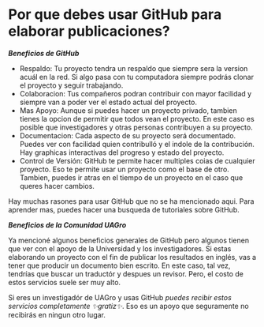 # Por que debes usar GitHub para elaborar publicaciones?

***Beneficios de GitHub***

* Respaldo: Tu proyecto tendra un respaldo que siempre sera la version acuál en la red. Si algo pasa con tu computadora siempre podrás clonar el proyecto y seguir trabajando.
* Colaboracion: Tus compañeros podran contribuir con mayor facilidad y siempre van a poder ver el estado actual del proyecto.
* Mas Apoyo: Aunque si puedes hacer un proyecto privado, tambien tienes la opcion de permitir que todos vean el proyecto. En este caso es posible que investigadores y otras personas contribuyen a su proyecto.
* Documentacion: Cada aspecto de su proyecto será documentado. Puedes ver con facilidad quien contribulló y el indole de la contribución. Hay graphicas interactivas del progreso y estado del proyecto.
* Control de Versión: GitHub te permite hacer multiples coias de cualquier proyecto. Eso te permite usar un proyecto como el base de otro. Tambien, puedes ir atras en el tiempo de un proyecto en el caso que queres hacer cambios.

Hay muchas rasones para usar GitHub que no se ha mencionado aqui. Para aprender mas, puedes hacer una busqueda de 
tutoriales sobre GitHub.


***Beneficios de la Comunidad UAGro***

Ya mencioné algunos beneficios generales de GitHub pero algunos tienen que ver con el 
apoyo de la Universidad y los investigadores. Si estas elaborando un proyecto con el 
fin de publicar los resultados en inglés, vas a tener que producir un documento bien escrito.
En este caso, tal vez, tendrías que buscar un traductór y despues un revisor. Pero, el costo 
de estos servicios suele ser muy alto. 

Si eres un investigadór de UAGro y usas GitHub *puedes recibir estos servicios completamente 
:sparkles:gratiz:sparkles:*. Eso es un apoyo que seguramente no recibirás en ningun otro lugar.
